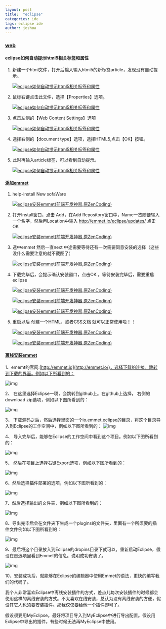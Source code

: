 ```yaml
---
layout: post
title:  "eclipse"
categories: ide
tags: eclipse ide
author: joshua
---
```


### [web](https://jingyan.baidu.com/article/6181c3e087967a152ff1536a.html)

#### eclipse如何自动提示html5相关标签和属性

1. 新建一个html文件，打开后输入输入html5的新标签article，发现没有自动提示。

   [![eclipse如何自动提示html5相关标签和属性](https://imgsa.baidu.com/exp/w=500/sign=bd738aa1fdf2b211e42e854efa816511/e61190ef76c6a7ef635044f4fbfaaf51f2de66ea.jpg)](http://jingyan.baidu.com/album/6181c3e087967a152ff1536a.html?picindex=2)

2. 鼠标右键点击此文件，选择【Properties】选项。

   [![eclipse如何自动提示html5相关标签和属性](https://imgsa.baidu.com/exp/w=500/sign=75520af40f24ab18e016e13705fbe69a/4b90f603738da9771e2669f9b651f8198718e3d3.jpg)](http://jingyan.baidu.com/album/6181c3e087967a152ff1536a.html?picindex=3)

3. 点击左侧的【Web Content Settings】选项

   [![eclipse如何自动提示html5相关标签和属性](https://imgsa.baidu.com/exp/w=500/sign=85942bfdb8096b6381195e503c318733/96dda144ad3459823d6509400af431adcaef8471.jpg)](http://jingyan.baidu.com/album/6181c3e087967a152ff1536a.html?picindex=4)

4. 选择右侧的【document type】选项，选择HTML5,点击【OK】按钮。

   [![eclipse如何自动提示html5相关标签和属性](https://imgsa.baidu.com/exp/w=500/sign=b96c0ec82e34349b74066e85f9eb1521/7dd98d1001e93901bd7e62ec7dec54e737d196e0.jpg)](http://jingyan.baidu.com/album/6181c3e087967a152ff1536a.html?picindex=5)

5. 此时再输入article标签，可以看到自动提示。

   [![eclipse如何自动提示html5相关标签和属性](https://imgsa.baidu.com/exp/w=500/sign=23896a9ccc8065387beaa413a7dca115/cf1b9d16fdfaaf5143446e6d8a5494eef11f7ab9.jpg)](http://jingyan.baidu.com/album/6181c3e087967a152ff1536a.html?picindex=6)



#### [添加emmet](https://jingyan.baidu.com/article/d713063507e72313fdf475ff.html)

1. help-install New sofaWare

   [![eclipse安装emmet(前端开发神器,原ZenCoding)](https://imgsa.baidu.com/exp/w=500/sign=98853815d358ccbf1bbcb53a29d9bcd4/d788d43f8794a4c25645768c0cf41bd5ad6e3936.jpg)](http://jingyan.baidu.com/album/d713063507e72313fdf475ff.html?picindex=2)

2. 打开Install窗口，点击 Add，在Add Repository窗口中，Name一览随便输入一个名字，然后再Location中输入 http://emmet.io/eclipse/updates/ 点击OK

   [![eclipse安装emmet(前端开发神器,原ZenCoding)](https://imgsa.baidu.com/exp/w=500/sign=6adb13d241a98226b8c12b27ba83b97a/0bd162d9f2d3572c90c00d7b8813632762d0c373.jpg)](http://jingyan.baidu.com/album/d713063507e72313fdf475ff.html?picindex=3)

3. 选中emmet 然后一直next 中途需要等待还有一次需要同意安装的选择（这些没什么需要注意的就不截图了）

   [![eclipse安装emmet(前端开发神器,原ZenCoding)](https://imgsa.baidu.com/exp/w=500/sign=a891755fa586c91708035239f93c70c6/962bd40735fae6cd46d23ac60db30f2442a70f36.jpg)](http://jingyan.baidu.com/album/d713063507e72313fdf475ff.html?picindex=4)

4. 下载完毕后，会提示确认安装窗口，点击OK ，等待安装完毕后，需要重启eclipse

   [![eclipse安装emmet(前端开发神器,原ZenCoding)](https://imgsa.baidu.com/exp/w=500/sign=3f4e5c8e8418367aad897fdd1e728b68/279759ee3d6d55fb3de4e7816f224f4a20a4dd73.jpg)](http://jingyan.baidu.com/album/d713063507e72313fdf475ff.html?picindex=5)

   [![eclipse安装emmet(前端开发神器,原ZenCoding)](https://imgsa.baidu.com/exp/w=500/sign=bb6c2f43b11c8701d6b6b2e6177e9e6e/6c224f4a20a446239ce834c59a22720e0cf3d773.jpg)](http://jingyan.baidu.com/album/d713063507e72313fdf475ff.html?picindex=6)

   [![eclipse安装emmet(前端开发神器,原ZenCoding)](https://imgsa.baidu.com/exp/w=500/sign=39d0e387bb12c8fcb4f3f6cdcc0292b4/72f082025aafa40f00a05f7aa964034f78f01936.jpg)](http://jingyan.baidu.com/album/d713063507e72313fdf475ff.html?picindex=7)

5. 重启以后 创建一个HTML，或者CSS文档 就可以正常使用啦！！

   [![eclipse安装emmet(前端开发神器,原ZenCoding)](https://imgsa.baidu.com/exp/w=500/sign=e96f9fbe2ff5e0feee1889016c6134e5/6609c93d70cf3bc7864d5d4bd300baa1cc112ac3.jpg)](http://jingyan.baidu.com/album/d713063507e72313fdf475ff.html?picindex=8)

   [![eclipse安装emmet(前端开发神器,原ZenCoding)](https://imgsa.baidu.com/exp/w=500/sign=8b05d55839c79f3d8fe1e4308aa0cdbc/0eb30f2442a7d9338aad74d4af4bd11373f0010b.jpg)](http://jingyan.baidu.com/album/d713063507e72313fdf475ff.html?picindex=9)



#### [离线安装emmet](https://www.cnblogs.com/lxjshuju/p/7136420.html)

1、ememt的官网:[http://emmet.io](http://emmet.io/)，选择下载的连接。跳转到下载的界面。例如以下所看到的：

![img](http://img.blog.csdn.net/20150623105621689?watermark/2/text/aHR0cDovL2Jsb2cuY3Nkbi5uZXQvbG9uZ3l1aG9tZQ==/font/5a6L5L2T/fontsize/400/fill/I0JBQkFCMA==/dissolve/70/gravity/Center)

2、 在这里选择Eclipse一项，会跳转到github上。在github上选择， 右側的download zip选项，例如以下图所看到的：

![img](http://img.blog.csdn.net/20150623105637579?watermark/2/text/aHR0cDovL2Jsb2cuY3Nkbi5uZXQvbG9uZ3l1aG9tZQ==/font/5a6L5L2T/fontsize/400/fill/I0JBQkFCMA==/dissolve/70/gravity/Center)

3、 下载源码之后，然后选择里面的一个io.emmet.eclipse的目录，将这个目录导入到Eclipse的工作空间中，例如以下图所看到的：
![img](http://img.blog.csdn.net/20150623105655500?watermark/2/text/aHR0cDovL2Jsb2cuY3Nkbi5uZXQvbG9uZ3l1aG9tZQ==/font/5a6L5L2T/fontsize/400/fill/I0JBQkFCMA==/dissolve/70/gravity/Center)

4、 导入完毕后，能够在Eclipse的工作空间中看到这个项目。例如以下图所看到的：

![img](http://img.blog.csdn.net/20150623105716084?watermark/2/text/aHR0cDovL2Jsb2cuY3Nkbi5uZXQvbG9uZ3l1aG9tZQ==/font/5a6L5L2T/fontsize/400/fill/I0JBQkFCMA==/dissolve/70/gravity/Center)

5、 然后在项目上选择右键Export选项，例如以下图所看到的：

![img](http://img.blog.csdn.net/20150623105737395?watermark/2/text/aHR0cDovL2Jsb2cuY3Nkbi5uZXQvbG9uZ3l1aG9tZQ==/font/5a6L5L2T/fontsize/400/fill/I0JBQkFCMA==/dissolve/70/gravity/Center)

6、然后选择插件部署的选项，例如以下图所看到的：

![img](http://img.blog.csdn.net/20150623105754611?watermark/2/text/aHR0cDovL2Jsb2cuY3Nkbi5uZXQvbG9uZ3l1aG9tZQ==/font/5a6L5L2T/fontsize/400/fill/I0JBQkFCMA==/dissolve/70/gravity/Center)

7、然后选择输出的文件夹，例如以下图所看到的：

![img](http://img.blog.csdn.net/20150623105812838?watermark/2/text/aHR0cDovL2Jsb2cuY3Nkbi5uZXQvbG9uZ3l1aG9tZQ==/font/5a6L5L2T/fontsize/400/fill/I0JBQkFCMA==/dissolve/70/gravity/Center)

8、导出完毕后会在文件夹下生成一个plugins的文件夹，里面有一个所须要的插件文件例如以下图所看到的：

![img](http://img.blog.csdn.net/20150623105828239?%3C/p%3E%3Cp%3Ewatermark/2/text/aHR0cDovL2Jsb2cuY3Nkbi5uZXQvbG9uZ3l1aG9tZQ==/font/5a6L5L2T/fontsize/400/fill/I0JBQkFCMA==/dissolve/70/gravity/Center)

9、最后将这个目录放入到Eclipse的dropins目录下就可以，重新启动Eclipse，假设在首选项里看到Emmet的信息。说明成功安装了。

![img](http://img.blog.csdn.net/20150623105847478?watermark/2/text/aHR0cDovL2Jsb2cuY3Nkbi5uZXQvbG9uZ3l1aG9tZQ==/font/5a6L5L2T/fontsize/400/fill/I0JBQkFCMA==/dissolve/70/gravity/Center)

10、安装成功后，就能够在Eclipse的编辑器中使用Emmet的语法，更快的编写我们的代码了。

我个人非常喜欢Eclipse中离线安装插件的方式，差点儿每次安装插件的时候都会使用这样的离线安装的方式。不太喜欢在线安装，总认为没有离线安装的方便，假设其它人也须要安装插件。那我仅仅要给他一个插件即可了。

假设须要用MyEclipse，最好将项目导入到MyEclipse中进行导出配置。假设用Eclipse中导出的插件，有些时候无法再MyEclipse中使用。